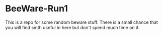 # BeeWare-Run1
This is a repo for some random beware stuff. There is a small chance that you will find smth useful in here but don't spend much time on it.
